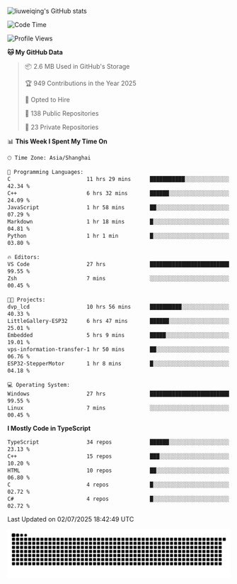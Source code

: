 ![liuweiqing's GitHub stats](https://github-readme-stats.vercel.app/api?username=14790897&show_icons=true&locale=cn&include_all_commits=true&count_private=true)

<!--START_SECTION:waka-->
![Code Time](http://img.shields.io/badge/Code%20Time-2%2C284%20hrs%2014%20mins-blue)

![Profile Views](http://img.shields.io/badge/Profile%20Views-17-blue)

**🐱 My GitHub Data** 

> 📦 2.6 MB Used in GitHub's Storage 
 > 
> 🏆 949 Contributions in the Year 2025
 > 
> 💼 Opted to Hire
 > 
> 📜 138 Public Repositories 
 > 
> 🔑 23 Private Repositories 
 > 
📊 **This Week I Spent My Time On** 

```text
🕑︎ Time Zone: Asia/Shanghai

💬 Programming Languages: 
C                        11 hrs 29 mins      ███████████░░░░░░░░░░░░░░   42.34 % 
C++                      6 hrs 32 mins       ██████░░░░░░░░░░░░░░░░░░░   24.09 % 
JavaScript               1 hr 58 mins        ██░░░░░░░░░░░░░░░░░░░░░░░   07.29 % 
Markdown                 1 hr 18 mins        █░░░░░░░░░░░░░░░░░░░░░░░░   04.81 % 
Python                   1 hr 1 min          █░░░░░░░░░░░░░░░░░░░░░░░░   03.80 % 

🔥 Editors: 
VS Code                  27 hrs              █████████████████████████   99.55 % 
Zsh                      7 mins              ░░░░░░░░░░░░░░░░░░░░░░░░░   00.45 % 

🐱‍💻 Projects: 
dvp_lcd                  10 hrs 56 mins      ██████████░░░░░░░░░░░░░░░   40.33 % 
LittleGallery-ESP32      6 hrs 47 mins       ██████░░░░░░░░░░░░░░░░░░░   25.01 % 
Embedded                 5 hrs 9 mins        █████░░░░░░░░░░░░░░░░░░░░   19.01 % 
vps-information-transfer-1 hr 50 mins        ██░░░░░░░░░░░░░░░░░░░░░░░   06.76 % 
ESP32-StepperMotor       1 hr 8 mins         █░░░░░░░░░░░░░░░░░░░░░░░░   04.18 % 

💻 Operating System: 
Windows                  27 hrs              █████████████████████████   99.55 % 
Linux                    7 mins              ░░░░░░░░░░░░░░░░░░░░░░░░░   00.45 % 
```

**I Mostly Code in TypeScript** 

```text
TypeScript               34 repos            ██████░░░░░░░░░░░░░░░░░░░   23.13 % 
C++                      15 repos            ███░░░░░░░░░░░░░░░░░░░░░░   10.20 % 
HTML                     10 repos            ██░░░░░░░░░░░░░░░░░░░░░░░   06.80 % 
C                        4 repos             █░░░░░░░░░░░░░░░░░░░░░░░░   02.72 % 
C#                       4 repos             █░░░░░░░░░░░░░░░░░░░░░░░░   02.72 % 
```




 Last Updated on 02/07/2025 18:42:49 UTC
<!--END_SECTION:waka-->

<picture>
  <source media="(prefers-color-scheme: dark)" srcset="https://raw.githubusercontent.com/14790897/14790897/output/github-contribution-grid-snake-dark.svg" />
  <source media="(prefers-color-scheme: light)" srcset="https://raw.githubusercontent.com/14790897/14790897/output/github-contribution-grid-snake.svg" />
  <img alt="github-snake" src="https://raw.githubusercontent.com/14790897/14790897/output/github-contribution-grid-snake.svg" />
</picture>
